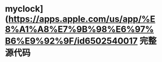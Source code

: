 

# myclock](https://apps.apple.com/us/app/%E8%A1%A8%E7%9B%98%E6%97%B6%E9%92%9F/id6502540017 完整源代码

